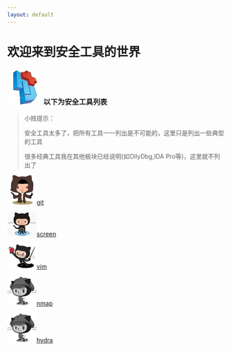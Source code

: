 ```yaml
---
layout: default
---
```


# 欢迎来到安全工具的世界
### ![](../img/hj.jpg) 以下为安全工具列表
>小贱提示：
>
>安全工具太多了，把所有工具一一列出是不可能的，这里只是列出一些典型的工具
>
>很多经典工具我在其他板块已经说明(如OllyDbg,IDA Pro等)，这里就不列出了

![](../img/github1.png)[git](git)

![](../img/github2.png)[screen](screen)

![](../img/github3.png)[vim](vim)

![](../img/github4.png)[nmap](nmap)

![](../img/github4.png)[hydra](hydra)
